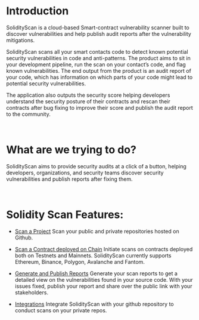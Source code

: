 # Introduction

SolidityScan is a cloud-based Smart-contract vulnerability scanner built to discover vulnerabilities and help publish audit reports after the vulnerability mitigations.

SolidityScan scans all your smart contacts code to detect known potential security vulnerabilities in code and anti-patterns. The product aims to sit in your development pipeline, run the scan on your contact’s code, and flag known vulnerabilities. The end output from the product is an audit report of your code, which has information on which parts of your code might lead to potential security vulnerabilities.

The application also outputs the security score helping developers understand the security posture of their contracts and rescan their contracts after bug fixing to improve their score and publish the audit report to the community. 

<br/>

# What are we trying to do?

SolidityScan aims to provide security audits at a click of a button, helping developers, organizations, and security teams discover security vulnerabilities and publish reports after fixing them. 

<br/>

# Solidity Scan Features:

- [Scan a Project](./project)
  Scan your public and private repositories hosted on Github.
- [Scan a Contract deployed on Chain](./block)
  Initiate scans on contracts deployed both on Testnets and Mainnets. SolidityScan currently supports Ethereum, Binance, Polygon, Avalanche and Fantom.
- [Generate and Publish Reports](./report)
  Generate your scan reports to get a detailed view on the vulnerabilities found in your source code. With your issues fixed, publish your report and share over the public link with your stakeholders.
- [Integrations](./integrations)
  Integrate SolidityScan with your github repository to conduct scans on your private repos.

  <br/>
  <br/>
